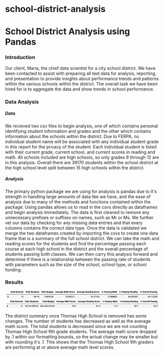 # school-district-analysis


# School District Analysis using Pandas

### Introduction

Our client, Maria, the chief data scientist for a city school district. We have been contacted to assist with preparing all test data for analysis, reporting, and presentation to provide insights about performance trends and patterns within the various schools within the district.  The overall task we have been hired for is to aggregate the data and show trends in school performance.

### Data Analysis

##### Data

We recieved two csv files to begin analysis, one of which contains personal identifying student information and grades and the other which contains information about the schools within the district. Due to FERPA, no individual student name will be associated with any individual student grade in this report for the privacy of the student. Each individual student is listed with their current grade, current school, and current scores in reading and math. All schools included are high schools, so only grades 9 through 12 are in this analysis. Overall there are 39170 students within the school district at the high school level split between 15 high schools within the district.

##### Analysis

The primary python package we are using for analysis is pandas due to it's strength in handling large amounts of data like we have, and the ease of analysis due to many of the methods and functions contained within the package. Using pandas allows us to read in the csvs directly as dataframes and begin analysis immediately. The data is first cleaned to remove any unnecessary prefixes or suffixes on names, such as Mr or Ms. We further vet our data by checking for any missing data entries and that every columns contains the correct data type. Once the data is validated we merge the two dataframes created by importing the csvs to create one data frame that is a summary of the full school district. We can take the math and reading scores for the students and find the percentage passing each course at each high school in the district and the overall percentage of students passing both classes. We can then carry this analysis forward and determine if there is a relationship between the passing rate of students with parameters such as the size of the school, school type, or school funding.



### Results

![District Summary without changes](https://github.com/roeggealissa/school-district-analysis/blob/57c3db68172dc3e71798edd02e348aa8777211df/Screen%20Shot%202021-09-19%20at%202.25.16%20PM.png)
![District Summary with changes](https://github.com/roeggealissa/school-district-analysis/blob/d04819cc8ee614b34ef11fe05695b4915c03aaab/Screen%20Shot%202021-09-19%20at%202.09.32%20PM.png)

The district summary once Thomas High School is removed has some changes. The number of students has decreased as well as the average math score. The total students is decreased since we are not counting Thomas High School 9th grade students. The average math score dropped by .1 within our formatting bounds, so the actual change may be smaller but with rounding it's .1. This shows that the Thomas High School 9th graders are performing at or above average math level scores.


